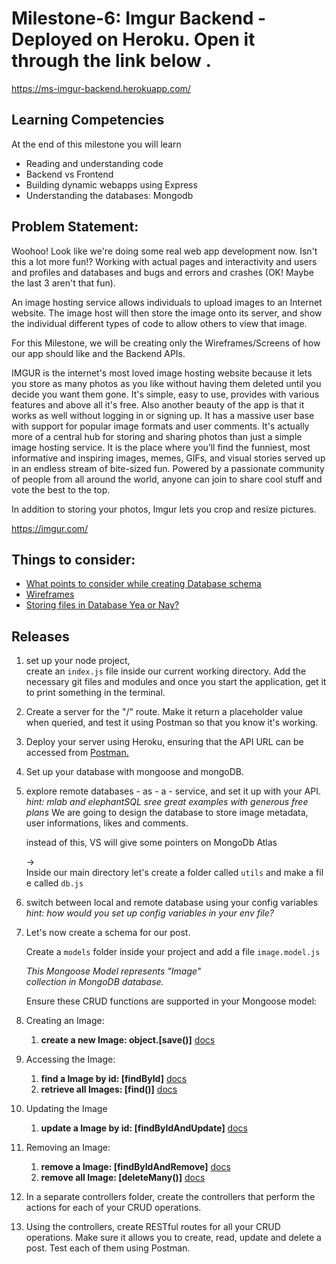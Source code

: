 # Milestone-6: Imgur Backend - Deployed on Heroku. Open it through the link below .
https://ms-imgur-backend.herokuapp.com/

## Learning Competencies

At the end of this milestone you will learn

- Reading and understanding code
- Backend vs Frontend
- Building dynamic webapps using Express
- Understanding the databases: Mongodb

## Problem Statement:

Woohoo! Look like we're doing some real web app development now. Isn't this a lot more fun!? Working with actual pages and interactivity and users and profiles and databases and bugs and errors and crashes (OK! Maybe the last 3 aren't that fun).

An image hosting service allows individuals to upload images to an Internet website. The image host will then store the image onto its server, and show the individual different types of code to allow others to view that image.

For this Milestone, we will be creating only the Wireframes/Screens of how our app should like and the Backend APIs.

 IMGUR is the internet's most loved image hosting website because it lets you store as many photos as you like without having them deleted until you decide you want them gone. It's simple, easy to use, provides with various features and above all it's free. Also another beauty of the app is that it works as well without logging in or signing up. It has a massive user base with support for popular image formats and user comments. It's actually more of a central hub for storing and sharing photos than just a simple image hosting service. It is the place where you’ll find the funniest, most informative and inspiring images, memes, GIFs, and visual stories served up in an endless stream of bite-sized fun. Powered by a passionate community of people from all around the world, anyone can join to share cool stuff and vote the best to the top.

In addition to storing your photos, Imgur lets you crop and resize pictures.

https://imgur.com/

## Things to consider:

- [What points to consider while creating Database schema](https://www.codeproject.com/Articles/359654/11-important-database-designing-rules-which-I-fo-2)
- [Wireframes](https://careerfoundry.com/en/blog/ux-design/how-to-create-your-first-wireframe/)
- [Storing files in Database Yea or Nay?](https://stackoverflow.com/questions/3748/storing-images-in-db-yea-or-nay)

## **Releases**

1. set up your node project, create an `index.js` file inside our current working directory. Add the necessary git files and modules and once you start the application, get it to print something in the terminal. 
2. Create a server for the "/" route. Make it return a placeholder value when queried, and test it using Postman so that you know it's working. 
3. Deploy your server using Heroku, ensuring that the API URL can be accessed from [Postman.](https://www.postman.com/) 
4. Set up your database with mongoose and mongoDB. 
5. explore remote databases - as - a - service, and set it up with your API. 
*hint: mlab and elephantSQL sree great examples with generous free plans*
We are going to design the database to store image metadata, user informations, likes and comments. 
    
    instead of this, VS will give some pointers on MongoDb Atlas 
    
    → Inside our main directory let's create a folder called `utils` and make a file called `db.js`
    
6. switch between local and remote database using your config variables
*hint: how would you set up config variables in your env file?*
7. Let's now create a schema for our post. 
    
    Create a `models` folder inside your project and add a file `image.model.js`
    
    *This Mongoose Model represents "Image" collection in MongoDB database.*   
    

      Ensure these CRUD functions are supported in your Mongoose model:

1. Creating an Image:  
    1. **create a new Image: object.[save()]**  [docs](https://mongoosejs.com/docs/api/model.html#model_Model-save)
2. Accessing the Image:
    1. **find a Image by id: [findById]**  [docs](https://mongoosejs.com/docs/api/model.html#model_Model.findById)
    2. **retrieve all Images: [find()]** [docs](https://mongoosejs.com/docs/api/model.html#model_Model.find)
3. Updating the Image
    1. **update a Image by id: [findByIdAndUpdate]** [docs](https://mongoosejs.com/docs/api/model.html#model_Model.findByIdAndUpdate)
4. Removing an Image:
    1. **remove a Image: [findByIdAndRemove]** [docs](https://mongoosejs.com/docs/api/model.html#model_Model.findByIdAndRemove)
    2. **remove all Image: [deleteMany()]**  [docs](https://mongoosejs.com/docs/api/model.html#model_Model.deleteMany)
5. In a separate controllers folder, create the controllers that perform the actions for each of your CRUD operations.  
6. Using the controllers, create RESTful routes for all your CRUD operations. Make sure it allows you to create, read, update and delete a post. Test each of them using Postman. 
